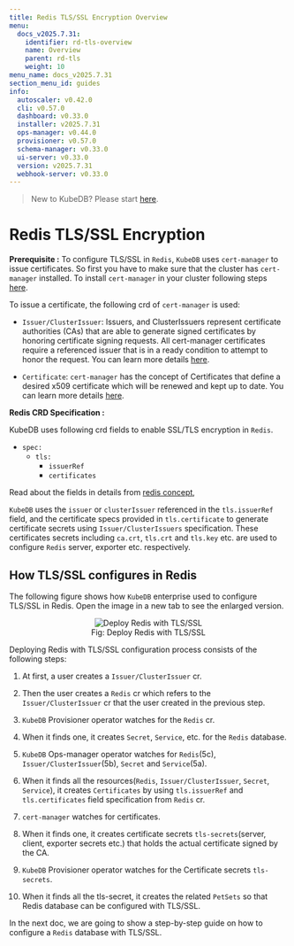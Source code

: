 ```yaml
---
title: Redis TLS/SSL Encryption Overview
menu:
  docs_v2025.7.31:
    identifier: rd-tls-overview
    name: Overview
    parent: rd-tls
    weight: 10
menu_name: docs_v2025.7.31
section_menu_id: guides
info:
  autoscaler: v0.42.0
  cli: v0.57.0
  dashboard: v0.33.0
  installer: v2025.7.31
  ops-manager: v0.44.0
  provisioner: v0.57.0
  schema-manager: v0.33.0
  ui-server: v0.33.0
  version: v2025.7.31
  webhook-server: v0.33.0
---
```


> New to KubeDB? Please start [here](/docs/v2025.7.31/README).

# Redis TLS/SSL Encryption

**Prerequisite :** To configure TLS/SSL in `Redis`, `KubeDB` uses `cert-manager` to issue certificates. So first you have to make sure that the cluster has `cert-manager` installed. To install `cert-manager` in your cluster following steps [here](https://cert-manager.io/docs/installation/kubernetes/).

To issue a certificate, the following crd of `cert-manager` is used:

- `Issuer/ClusterIssuer`: Issuers, and ClusterIssuers represent certificate authorities (CAs) that are able to generate signed certificates by honoring certificate signing requests. All cert-manager certificates require a referenced issuer that is in a ready condition to attempt to honor the request. You can learn more details [here](https://cert-manager.io/docs/concepts/issuer/).

- `Certificate`: `cert-manager` has the concept of Certificates that define a desired x509 certificate which will be renewed and kept up to date. You can learn more details [here](https://cert-manager.io/docs/concepts/certificate/).

**Redis CRD Specification :**

KubeDB uses following crd fields to enable SSL/TLS encryption in `Redis`.

- `spec:`
  - `tls:`
    - `issuerRef`
    - `certificates`

Read about the fields in details from [redis concept](/docs/v2025.7.31/guides/redis/concepts/redis),

`KubeDB` uses the `issuer` or `clusterIssuer` referenced in the `tls.issuerRef` field, and the certificate specs provided in `tls.certificate` to generate certificate secrets using `Issuer/ClusterIssuers` specification. These certificates secrets including `ca.crt`, `tls.crt` and `tls.key` etc. are used to configure `Redis` server, exporter etc. respectively.

## How TLS/SSL configures in Redis

The following figure shows how `KubeDB` enterprise used to configure TLS/SSL in Redis. Open the image in a new tab to see the enlarged version.

<figure align="center">
<img alt="Deploy Redis with TLS/SSL" src="/docs/v2025.7.31/images/day-2-operation/redis/rd-tls.svg">
<figcaption align="center">Fig: Deploy Redis with TLS/SSL</figcaption>
</figure>

Deploying Redis with TLS/SSL configuration process consists of the following steps:

1. At first, a user creates a `Issuer/ClusterIssuer` cr.

2. Then the user creates a `Redis` cr which refers to the `Issuer/ClusterIssuer` cr that the user created in the previous step.

3. `KubeDB` Provisioner  operator watches for the `Redis` cr.

4. When it finds one, it creates `Secret`, `Service`, etc. for the `Redis` database.

5. `KubeDB` Ops-manager operator watches for `Redis`(5c), `Issuer/ClusterIssuer`(5b), `Secret` and `Service`(5a).

6. When it finds all the resources(`Redis`, `Issuer/ClusterIssuer`, `Secret`, `Service`), it creates `Certificates` by using `tls.issuerRef` and `tls.certificates` field specification from `Redis` cr.

7. `cert-manager` watches for certificates.

8. When it finds one, it creates certificate secrets `tls-secrets`(server, client, exporter secrets etc.) that holds the actual certificate signed by the CA.

9. `KubeDB` Provisioner  operator watches for the Certificate secrets `tls-secrets`.

10. When it finds all the tls-secret, it creates the related `PetSets` so that Redis database can be configured with TLS/SSL.

In the next doc, we are going to show a step-by-step guide on how to configure a `Redis` database with TLS/SSL.